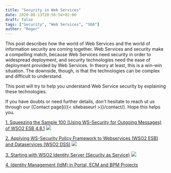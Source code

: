 ```yaml
---
title: "Security in Web Services"
date: 2020-08-13T20:56:54+02:00
draft: false
tags: ["Security", "Web Services", "SOA"]
author: "Roger"
---
```

This post describes how the world of Web Services and the world of information security are coming together. Web Services and security make a compelling match, because Web Services need security in order to widespread deployment, and security technologies need the ease of deployment provided by Web Services. In theory at least, this is a win-win situation. The downside, though, is that the technologies can be complex and difficult to understand.

This post will try to help you understand Web Service security by explaining these technologies. 

<!--more-->

If you have doubts or need further details, don't hesitate to reach ut us through our [Contact page]({{< sitebaseurl >}}/contact/).
Hope this helps you. 

[1. Squeezing the Sample 100 (Using WS-Security for Outgoing Messages) of WSO2 ESB 4.8.1](https://holisticsecurity.wordpress.com/2015/03/18/squeezing-sample100-ws-security-outgoing-messages-wso2-esb-481/)
![](https://holisticsecurity.files.wordpress.com/2015/03/wso2esb-sample100-secure-backend-axis2-01-architecture.png?w=400)

[2. Applying WS-Security Policy Framework to Webservices (WSO2 ESB) and Dataservices (WSO2 DSS)](https://holisticsecurity.wordpress.com/2015/04/19/applying-ws-security-policy-framework-to-wso2esb-wso2dss/)
![](https://holisticsecurity.files.wordpress.com/2015/04/wso2-ws-security-policy-1scenarios.png?w=400)

[3. Starting with WSO2 Identity Server (Security as Service)](https://holisticsecurity.wordpress.com/2013/11/28/starting-wso2-identity-server/)
![](https://holisticsecurity.files.wordpress.com/2013/11/wso2-identity-server-2.png?w=150&h=32)

[4. Identity Management (IdM) in Portal, ECM and BPM Projects](https://holisticsecurity.wordpress.com/2010/11/17/identity-management-portal-ecm-bpm-projects/)
![]()